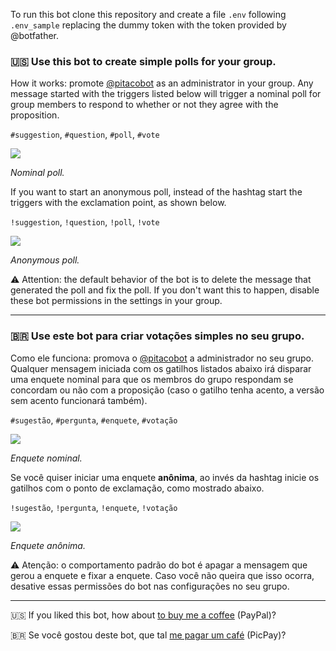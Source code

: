 To run this bot clone this repository and create a file `.env` following `.env_sample` replacing the dummy token with the token provided by @botfather.

### 🇺🇸 Use this bot to create simple polls for your group.

How it works: promote [@pitacobot](https://t.me/pitacobot) as an administrator in your group. Any message started with the triggers listed below will trigger a nominal poll for group members to respond to whether or not they agree with the proposition.

`#suggestion`, `#question`, `#poll`, `#vote`

![](https://telegra.ph/file/20f62670707e10d9be58b.png)

*Nominal poll.*

If you want to start an anonymous poll, instead of the hashtag start the triggers with the exclamation point, as shown below.

`!suggestion`, `!question`, `!poll`, `!vote`

![](https://telegra.ph/file/2fdedba43efc84a435dbe.png)

*Anonymous poll.*

⚠️ Attention: the default behavior of the bot is to delete the message that generated the poll and fix the poll. If you don't want this to happen, disable these bot permissions in the settings in your group.

* * * * *

### 🇧🇷 Use este bot para criar votações simples no seu grupo.

Como ele funciona: promova o [@pitacobot](https://t.me/pitacobot) a administrador no seu grupo. Qualquer mensagem iniciada com os gatilhos listados abaixo irá disparar uma enquete nominal para que os membros do grupo respondam se concordam ou não com a proposição (caso o gatilho tenha acento, a versão sem acento funcionará também).

`#sugestão`, `#pergunta`, `#enquete`, `#votação`

![](https://telegra.ph/file/df69c3400bb8e554e3c28.png)

*Enquete nominal.*

Se você quiser iniciar uma enquete **anônima**, ao invés da hashtag inicie os gatilhos com o ponto de exclamação, como mostrado abaixo.

`!sugestão`, `!pergunta`, `!enquete`, `!votação`

![](https://telegra.ph/file/6a632939c92133ab75577.png)

*Enquete anônima.*

⚠️ Atenção: o comportamento padrão do bot é apagar a mensagem que gerou a enquete e fixar a enquete. Caso você não queira que isso ocorra, desative essas permissões do bot nas configurações no seu grupo.

* * * * *

🇺🇸 ️If you liked this bot, how about [to buy me a coffee](https://www.paypal.com/cgi-bin/webscr?cmd=_s-xclick&hosted_button_id=AUJW6TVC8KVTQ) (PayPal)?

🇧🇷 ️Se você gostou deste bot, que tal [me pagar um café](https://picpay.me/jvlianodorneles) (PicPay)?